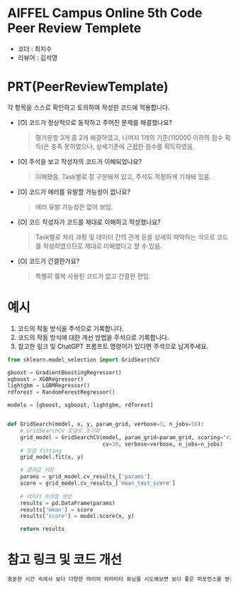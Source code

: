 # AIFFEL Campus Online 5th Code Peer Review Templete
- 코더 : 최지수
- 리뷰어 : 김석영


# PRT(PeerReviewTemplate) 
각 항목을 스스로 확인하고 토의하여 작성한 코드에 적용합니다.

- [O] 코드가 정상적으로 동작하고 주어진 문제를 해결했나요?
  > 평가문항 3개 중 2개 해결하였고, 
  > 나머지 1개의 기준(110000 이하의 점수 획득)은 충족 못하였으나, 상세기준에 근접한 점수를 획득하였음.
- [O] 주석을 보고 작성자의 코드가 이해되었나요?
  > 이해됐음. Task별로 잘 구분돼져 있고, 주석도 적정하게 기재돼 있음.
- [O] 코드가 에러를 유발할 가능성이 없나요?
  > 에러 유발 가능성은 없어 보임.
- [O] 코드 작성자가 코드를 제대로 이해하고 작성했나요?
  > Task별로 처리 과정 및 데이터 간의 관계 등을 상세히 파악하는 식으로 코드를 작성하였으므로 제대로 이해했다고 할 수 있음.
- [O] 코드가 간결한가요?
  > 특별히 중복 사용된 코드가 없고 간결한 편임.

# 예시
1. 코드의 작동 방식을 주석으로 기록합니다.
2. 코드의 작동 방식에 대한 개선 방법을 주석으로 기록합니다.
3. 참고한 링크 및 ChatGPT 프롬프트 명령어가 있다면 주석으로 남겨주세요.
```python
from sklearn.model_selection import GridSearchCV

gboost = GradientBoostingRegressor()
xgboost = XGBRegressor()
lightgbm = LGBMRegressor()
rdforest = RandomForestRegressor()

models = [gboost, xgboost, lightgbm, rdforest]


def GridSearch(model, x, y, param_grid, verbose=3, n_jobs=16):
    # GridSearchCV 모델로 초기화
    grid_model = GridSearchCV(model, param_grid=param_grid, scoring="r2", \
                              cv=10, verbose=verbose, n_jobs=n_jobs)
    # 모델 fitting
    grid_model.fit(x, y)

    # 결과값 저장
    params = grid_model.cv_results_['params']
    score = grid_model.cv_results_['mean_test_score']
    
    # 데이터 프레임 생성
    results = pd.DataFrame(params)
    results['mean'] = score
    results['score'] = model.score(x, y)

    return results
```

# 참고 링크 및 코드 개선
```python
충분한 시간 속에서 보다 다양한 하이퍼 파라미터 튜닝을 시도해보면 보다 좋은 퍼포먼스를 얻을 수 있을 것임.
```
